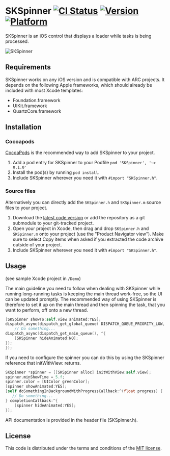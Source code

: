 # SKSpinner [![CI Status](https://travis-ci.org/TXF/SKSpinner.svg?branch=master)](https://travis-ci.org/TXF/SKSpinner) [![Version](https://img.shields.io/cocoapods/v/SKSpinner.svg?style=flat)](http://cocoapods.org/pods/SKSpinner) [![Platform](https://img.shields.io/cocoapods/p/SKSpinner.svg?style=flat)](http://cocoapods.org/pods/SKSpinner)
SKSpinner is an iOS control that displays a loader while tasks is being processed.

![SKSpinner](http://s16.postimg.org/gut0nypad/Spinner2.gif)
<!---
 [![License](https://img.shields.io/cocoapods/l/SKSpinner.svg?style=flat)](http://cocoapods.org/pods/SKSpinner)
-->

## Requirements

SKSpinner works on any iOS version and is compatible with ARC projects. It depends on the following Apple frameworks, which should already be included with most Xcode templates:

* Foundation.framework
* UIKit.framework
* QuartzCore.framework

## Installation

### Cocoapods

[CocoaPods](http://cocoapods.org) is the recommended way to add SKSpinner to your project.

1. Add a pod entry for SKSpinner to your Podfile `pod 'SKSpinner', '~> 0.1.0'`
2. Install the pod(s) by running `pod install`.
3. Include SKSpinner wherever you need it with `#import "SKSpinner.h"`.

### Source files

Alternatively you can directly add the `SKSpinner.h` and `SKSpinner.m` source files to your project.

1. Download the [latest code version](https://github.com/TXF/SKSpinner/archive/master.zip) or add the repository as a git submodule to your git-tracked project. 
2. Open your project in Xcode, then drag and drop `SKSpinner.h` and `SKSpinner.m` onto your project (use the "Product Navigator view"). Make sure to select Copy items when asked if you extracted the code archive outside of your project. 
3. Include SKSpinner wherever you need it with `#import "SKSpinner.h"`.

## Usage

(see sample Xcode project in `/Demo`)

The main guideline you need to follow when dealing with SKSpinner while running long-running tasks is keeping the main thread work-free, so the UI can be updated promptly. The recommended way of using SKSpinner is therefore to set it up on the main thread and then spinning the task, that you want to perform, off onto a new thread. 

```objective-c
[SKSpinner showTo:self.view animated:YES];
dispatch_async(dispatch_get_global_queue( DISPATCH_QUEUE_PRIORITY_LOW, 0), ^{
    // Do something...
dispatch_async(dispatch_get_main_queue(), ^{
    [SKSpinner hideAnimated:NO];
});
});
```

If you need to configure the spinner you can do this by using the SKSpinner reference that initWithView: returns. 

```objective-c
SKSpinner *spinner = [[SKSpinner alloc] initWithView:self.view];
spinner.minShowTime = 5.f;
spinner.color = [UIColor greenColor];
[spinner showAnimated:YES];
[self doSomethingInBackgroundWithProgressCallback:^(float progress) {
   // Do something...
} completionCallback:^{
    [spinner hideAnimated:YES];
}];
```

API documentation is provided in the header file (SKSpinner.h).

## License

This code is distributed under the terms and conditions of the [MIT license](LICENSE). 

